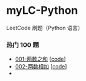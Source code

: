 # myLC-Python
LeetCode 刷题（Python 语言）

### 热门 100 题

- [001-两数之和](https://jsksxs360.github.io/myLC-Python/001-%E4%B8%A4%E6%95%B0%E4%B9%8B%E5%92%8C/001-%E4%B8%A4%E6%95%B0%E4%B9%8B%E5%92%8C.html) [[code](https://github.com/jsksxs360/myLC-Python/blob/master/001-%E4%B8%A4%E6%95%B0%E4%B9%8B%E5%92%8C/001-Two-Sum.py)]
- [002-两数相加](https://jsksxs360.github.io/myLC-Python/002-%E4%B8%A4%E6%95%B0%E7%9B%B8%E5%8A%A0/002-%E4%B8%A4%E6%95%B0%E7%9B%B8%E5%8A%A0.html) [[code](https://github.com/jsksxs360/myLC-Python/blob/master/002-%E4%B8%A4%E6%95%B0%E7%9B%B8%E5%8A%A0/002-Add-Two-Numbers.py)]
- 

